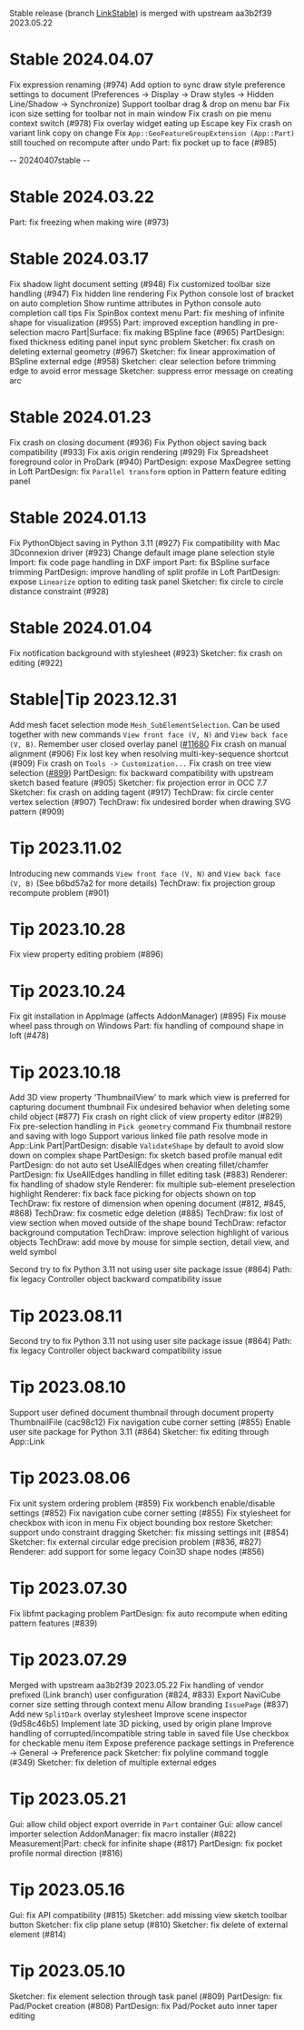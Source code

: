Stable release (branch [LinkStable](https://github.com/realthunder/FreeCAD/tree/LinkStable)) is merged with upstream aa3b2f39 2023.05.22

# Stable 2024.04.07

Fix expression renaming (#974)
Add option to sync draw style preference settings to document (Preferences -> Display -> Draw styles -> Hidden Line/Shadow -> Synchronize)
Support toolbar drag & drop on menu bar
Fix icon size setting for toolbar not in main window
Fix crash on pie menu context switch (#978)
Fix overlay widget eating up Escape key
Fix crash on variant link copy on change
Fix `App::GeoFeatureGroupExtension (App::Part)` still touched on recompute after undo
Part: fix pocket up to face (#985)

-- 20240407stable --

# Stable 2024.03.22

Part: fix freezing when making wire (#973)

# Stable 2024.03.17

Fix shadow light document setting (#948)
Fix customized toolbar size handling (#947)
Fix hidden line rendering
Fix Python console lost of bracket on auto completion
Show runtime attributes in Python console auto completion call tips
Fix SpinBox context menu
Part: fix meshing of infinite shape for visualization (#955)
Part: improved exception handling in pre-selection macro
Part|Surface: fix making BSpline face (#965)
PartDesign: fixed thickness editing panel input sync problem
Sketcher: fix crash on deleting external geometry (#967)
Sketcher: fix linear approximation of BSpline external edge (#958)
Sketcher: clear selection before trimming edge to avoid error message
Sketcher: suppress error message on creating arc

# Stable 2024.01.23

Fix crash on closing document (#936)
Fix Python object saving back compatibility (#933)
Fix axis origin rendering (#929)
Fix Spreadsheet foreground color in ProDark (#940)
PartDesign: expose MaxDegree setting in Loft
PartDesign: fix `Parallel transform` option in Pattern feature editing panel

# Stable 2024.01.13

Fix PythonObject saving in Python 3.11 (#927)
Fix compatibility with Mac 3Dconnexion driver  (#923)
Change default image plane selection style
Import: fix code page handling in DXF import 
Part: fix BSpline surface trimming
PartDesign: improve handling of split profile in Loft
PartDesign: expose `Linearize` option to editing task panel
Sketcher: fix circle to circle distance constraint (#928)

# Stable 2024.01.04

Fix notification background with stylesheet (#923)
Sketcher: fix crash on editing (#922)

# Stable|Tip 2023.12.31

Add mesh facet selection mode `Mesh_SubElementSelection`. Can be used together with new commands `View front face (V, N)` and `View back face (V, B)`.
Remember user closed overlay panel ([#11680](FreeCAD/FreeCAD#11680)
Fix crash on manual alignment (#906)
Fix lost key when resolving multi-key-sequence shortcut (#909)
Fix crash on `Tools -> Customization...`
Fix crash on tree view selection ([#899](https://github.com/realthunder/FreeCAD/issues/899#issuecomment-1776927054))
PartDesign: fix backward compatibility with upstream sketch based feature (#905)
Sketcher: fix projection error in OCC 7.7
Sketcher: fix crash on adding tagent (#917)
TechDraw: fix circle center vertex selection (#907)
TechDraw: fix undesired border when drawing SVG pattern (#909)

# Tip 2023.11.02

Introducing new commands `View front face (V, N)` and `View back face (V, B)` (See b6bd57a2 for more details)
TechDraw: fix projection group recompute problem (#901)

# Tip 2023.10.28

Fix view property editing problem (#896)

# Tip 2023.10.24

Fix git installation in AppImage (affects AddonManager) (#895)
Fix mouse wheel pass through on Windows
Part: fix handling of compound shape in loft (#478)

# Tip 2023.10.18

Add 3D view property 'ThumbnailView' to mark which view is preferred for capturing document thumbnail
Fix undesired behavior when deleting some child object (#877)
Fix crash on right click of view property editor (#829)
Fix pre-selection handling in `Pick geometry` command
Fix thumbnail restore and saving with logo
Support various linked file path resolve mode in App::Link
Part|PartDesign: disable `ValidateShape` by default to avoid slow down on complex shape
PartDesign: fix sketch based profile manual edit
PartDesign: do not auto set UseAllEdges when creating fillet/chamfer
PartDesign: fix UseAllEdges handling in fillet editing task (#883)
Renderer: fix handling of shadow style
Renderer: fix multiple sub-element preselection highlight
Renderer: fix back face picking for objects shown on top
TechDraw: fix restore of dimension when opening document (#812, #845, #868)
TechDraw: fix cosmetic edge deletion (#885)
TechDraw: fix lost of view section when moved outside of the shape bound
TechDraw: refactor background computation
TechDraw: improve selection highlight of various objects
TechDraw: add move by mouse for simple section, detail view, and weld symbol

Second try to fix Python 3.11 not using user site package issue (#864)
Path: fix legacy Controller object backward compatibility issue

# Tip 2023.08.11

Second try to fix Python 3.11 not using user site package issue (#864)
Path: fix legacy Controller object backward compatibility issue

# Tip 2023.08.10

Support user defined document thumbnail through document property ThumbnailFile (cac98c12)
Fix navigation cube corner setting (#855)
Enable user site package for Python 3.11 (#864)
Sketcher: fix editing through App::Link

# Tip 2023.08.06

Fix unit system ordering problem (#859)
Fix workbench enable/disable settings (#852)
Fix navigation cube corner setting (#855)
Fix stylesheet for checkbox with icon in menu
Fix object bounding box restore
Sketcher: support undo constraint dragging
Sketcher: fix missing settings init (#854)
Sketcher: fix external circular edge precision problem (#836, #827)
Renderer: add support for some legacy Coin3D shape nodes (#856)

# Tip 2023.07.30

Fix libfmt packaging problem
PartDesign: fix auto recompute when editing pattern features (#839)

# Tip 2023.07.29

Merged with upstream aa3b2f39 2023.05.22
Fix handling of vendor prefixed (Link branch) user configuration (#824, #833)
Export NaviCube corner size setting through context menu
Allow branding `IssuePage` (#837)
Add new `SplitDark` overlay stylesheet
Improve scene inspector (9d58c46b5)
Implement late 3D picking, used by origin plane
Improve handling of corrupted/incompatible string table in saved file
Use checkbox for checkable menu item
Expose preference package settings in Preference -> General -> Preference pack
Sketcher: fix polyline command toggle (#349)
Sketcher: fix deletion of multiple external edges

# Tip 2023.05.21

Gui: allow child object export override in `Part` container
Gui: allow cancel importer selection
AddonManager: fix macro installer (#822)
Measurement|Part: check for infinite shape (#817)
PartDesign: fix pocket profile normal direction (#816)

# Tip 2023.05.16

Gui: fix API compatibility (#815)
Sketcher: add missing view sketch toolbar button
Sketcher: fix clip plane setup (#810)
Sketcher: fix delete of external element (#814)

# Tip 2023.05.10

Sketcher: fix element selection through task panel (#809)
PartDesign: fix Pad/Pocket creation (#808)
PartDesign: fix Pad/Pocket auto inner taper editing


